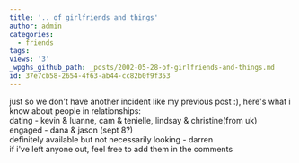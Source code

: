 ```yaml
---
title: '.. of girlfriends and things'
author: admin
categories:
  - friends
tags: 
views: '3'
_wpghs_github_path: _posts/2002-05-28-of-girlfriends-and-things.md
id: 37e7cb58-2654-4f63-ab44-cc82b0f9f353
---
```

<p>just so we don't have another incident like my previous post :), here's what i know about people in relationships:<br />
dating - kevin &amp; luanne, cam &amp; tenielle, lindsay &amp; christine(from uk)<br />
engaged - dana &amp; jason (sept 8?)<br />
definitely available but not necessarily looking - darren<br />
if i've left anyone out, feel free to add them in the comments</p>
